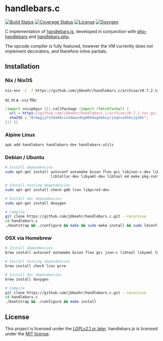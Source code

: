 # handlebars.c

[![Build Status](https://travis-ci.org/jbboehr/handlebars.c.svg?branch=master)](https://travis-ci.org/jbboehr/handlebars.c)
[![Coverage Status](https://coveralls.io/repos/jbboehr/handlebars.c/badge.svg?branch=master&service=github)](https://coveralls.io/github/jbboehr/handlebars.c?branch=master)
[![License](https://img.shields.io/badge/license-LGPLv2.1-brightgreen.svg)](LICENSE.md)
[![Doxygen](https://img.shields.io/badge/doxygen-0.6.0-blue.svg)](https://jbboehr.github.io/handlebars.c/doxygen/index.html)


C implementation of [handlebars.js](https://github.com/wycats/handlebars.js/),
developed in conjunction with [php-handlebars](https://github.com/jbboehr/php-handlebars)
and [handlebars.php](https://github.com/jbboehr/handlebars.php).

The opcode compiler is fully featured, however the VM currently does not implement decorators, and therefore inline
partials.

## Installation

### Nix / NixOS

```bash
nix-env -i -f https://github.com/jbboehr/handlebars.c/archive/v0.7.2.tar.gz
```

or, in a `.nix` file:

```nix
(import <nixpkgs> {}).callPackage (import (fetchTarball {
  url = https://github.com/jbboehr/handlebars.c/archive/v0.7.1.tar.gz;
  sha256 = "0rmwgjy7v59a80csn5dwwzdhg00k8aghkbxyljmqkvx858zjq30x";
})) {}
```

### Alpine Linux

```bash
apk add handlebars handlebars-dev handlebars-utils
```

### Debian / Ubuntu

```bash
# Install dependencies
sudo apt-get install autoconf automake bison flex gcc libjson-c-dev liblmdb-dev \
                     libtalloc-dev libyaml-dev libtool m4 make pkg-config

# Install testing dependencies
sudo apt-get install check gdb lcov libpcre3-dev

# Install doc dependencies
sudo apt-get install doxygen

# Compile
git clone https://github.com/jbboehr/handlebars.c.git --recursive
cd handlebars.c
./bootstrap && ./configure && make && sudo make install && sudo ldconfig
```

### OSX via Homebrew

```bash
# Install dependencies
brew install autoconf automake bison flex gcc json-c libtool libyaml lmdb pkg-config talloc

# Install testing dependencies
brew install check lcov pcre

# Install doc dependencies
brew install doxygen

# Compile
git clone https://github.com/jbboehr/handlebars.c.git --recursive
cd handlebars.c
./bootstrap && ./configure && make install
```

## License

This project is licensed under the [LGPLv2.1 or later](LICENSE.md).
handlebars.js is licensed under the [MIT license](http://opensource.org/licenses/MIT).

